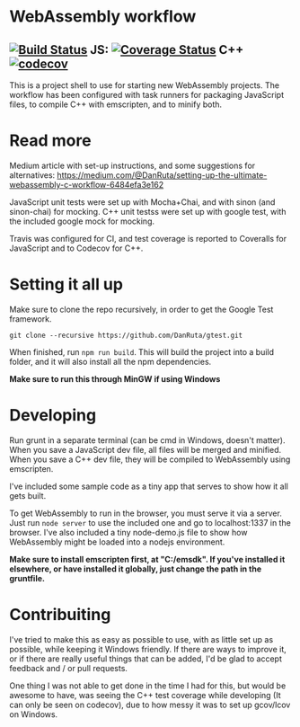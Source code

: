 WebAssembly workflow
=
[![Build Status](https://travis-ci.org/DanRuta/webassembly-workflow.svg?branch=master)](https://travis-ci.org/DanRuta/webassembly-workflow) JS: [![Coverage Status](https://coveralls.io/repos/github/DanRuta/webassembly-workflow/badge.svg?branch=master)](https://coveralls.io/github/DanRuta/webassembly-workflow?branch=master) C++ [![codecov](https://codecov.io/gh/DanRuta/webassembly-workflow/branch/master/graph/badge.svg)](https://codecov.io/gh/DanRuta/webassembly-workflow)
---

This is a project shell to use for starting new WebAssembly projects. The workflow has been configured with task runners for packaging JavaScript files, to compile C++ with emscripten, and to minify both.

# Read more
Medium article with set-up instructions, and some suggestions for alternatives:
https://medium.com/@DanRuta/setting-up-the-ultimate-webassembly-c-workflow-6484efa3e162


JavaScript unit tests were set up with Mocha+Chai, and with sinon (and sinon-chai) for mocking. C++ unit testss were set up with google test, with the included google mock for mocking.

Travis was configured for CI, and test coverage is reported to Coveralls for JavaScript and to Codecov for C++.


# Setting it all up

Make sure to clone the repo recursively, in order to get the Google Test framework.

```
git clone --recursive https://github.com/DanRuta/gtest.git
```

When finished, run ```npm run build```. This will build the project into a build folder, and it will also install all the npm dependencies.

**Make sure to run this through MinGW if using Windows**

# Developing

Run grunt in a separate terminal (can be cmd in Windows, doesn't matter). When you save a JavaScript dev file, all files will be merged and minified. When you save a C++ dev file, they will be compiled to WebAssembly using emscripten.

I've included some sample code as a tiny app that serves to show how it all gets built.

To get WebAssembly to run in the browser, you must serve it via a server. Just run ```node server``` to use the included one and go to localhost:1337 in the browser. I've also included a tiny node-demo.js file to show how WebAssembly might be loaded into a nodejs environment.

**Make sure to install emscripten first, at "C:/emsdk". If you've installed it elsewhere, or have installed it globally, just change the path in the gruntfile.**

# Contribuiting

I've tried to make this as easy as possible to use, with as little set up as possible, while keeping it Windows friendly. If there are ways to improve it, or if there are really useful things that can be added, I'd be glad to accept feedback and / or pull requests.

One thing I was not able to get done in the time I had for this, but would be awesome to have, was seeing the C++ test coverage while developing (It can only be seen on codecov), due to how messy it was to set up gcov/lcov on Windows.